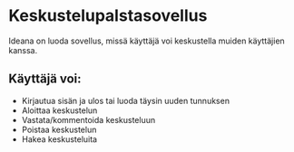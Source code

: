 # Keskustelupalstasovellus

Ideana on luoda sovellus, missä käyttäjä voi keskustella muiden käyttäjien kanssa.

## Käyttäjä voi:

- Kirjautua sisän ja ulos tai luoda täysin uuden tunnuksen
- Aloittaa keskustelun
- Vastata/kommentoida keskusteluun
- Poistaa keskustelun
- Hakea keskusteluita
